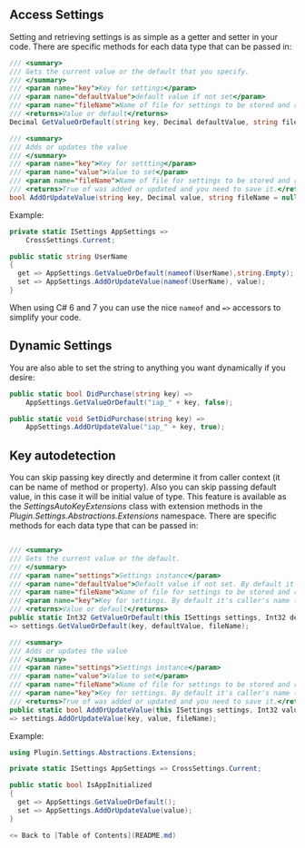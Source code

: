 ## Access Settings
Setting and retrieving settings is as simple as a getter and setter in your code. There are specific methods for each data type that can be passed in:

```csharp
/// <summary>
/// Gets the current value or the default that you specify.
/// </summary>
/// <param name="key">Key for settings</param>
/// <param name="defaultValue">default value if not set</param>
/// <param name="fileName">Name of file for settings to be stored and retrieved </param>
/// <returns>Value or default</returns>
Decimal GetValueOrDefault(string key, Decimal defaultValue, string fileName = null);

/// <summary>
/// Adds or updates the value 
/// </summary>
/// <param name="key">Key for settting</param>
/// <param name="value">Value to set</param>
/// <param name="fileName">Name of file for settings to be stored and retrieved </param>
/// <returns>True of was added or updated and you need to save it.</returns>
bool AddOrUpdateValue(string key, Decimal value, string fileName = null);
```


Example:
```csharp
private static ISettings AppSettings =>
    CrossSettings.Current;

public static string UserName
{
  get => AppSettings.GetValueOrDefault(nameof(UserName),string.Empty); 
  set => AppSettings.AddOrUpdateValue(nameof(UserName), value); 
}
```

When using C# 6 and 7 you can use the nice `nameof` and `=>` accessors to simplify your code.

## Dynamic Settings
You are also able to set the string to anything you want dynamically if you desire:

```csharp
public static bool DidPurchase(string key) =>
    AppSettings.GetValueOrDefault("iap_" + key, false);

public static void SetDidPurchase(string key) =>
    AppSettings.AddOrUpdateValue("iap_" + key, true);
```

## Key autodetection
You can skip passing key directly and determine it from caller context (it can be name of method or property). Also you can skip passing default value, in this case it will be initial value of type. This feature is available as the *SettingsAutoKeyExtensions* class with extension methods in the *Plugin.Settings.Abstractions.Extensions* namespace. There are specific methods for each data type that can be passed in:

```csharp

/// <summary>
/// Gets the current value or the default.
/// </summary>
/// <param name="settings">Settings instance</param>
/// <param name="defaultValue">Default value if not set. By default it's initial value of type</param>
/// <param name="fileName">Name of file for settings to be stored and retrieved </param>
/// <param name="key">Key for settings. By default it's caller's name (method or property)</param>
/// <returns>Value or default</returns>
public static Int32 GetValueOrDefault(this ISettings settings, Int32 defaultValue = default(Int32), string fileName = null, [CallerMemberName] string key = null)
=> settings.GetValueOrDefault(key, defaultValue, fileName);

/// <summary>
/// Adds or updates the value 
/// </summary>
/// <param name="settings">Settings instance</param>
/// <param name="value">Value to set</param>
/// <param name="fileName">Name of file for settings to be stored and retrieved </param>
/// <param name="key">Key for settings. By default it's caller's name (method or property)</param>
/// <returns>True of was added or updated and you need to save it.</returns>
public static bool AddOrUpdateValue(this ISettings settings, Int32 value, string fileName = null, [CallerMemberName] string key = null)
=> settings.AddOrUpdateValue(key, value, fileName);
```

Example:
```csharp
using Plugin.Settings.Abstractions.Extensions;

private static ISettings AppSettings => CrossSettings.Current;

public static bool IsAppInitialized
{
  get => AppSettings.GetValueOrDefault(); 
  set => AppSettings.AddOrUpdateValue(value); 
}

<= Back to [Table of Contents](README.md)

